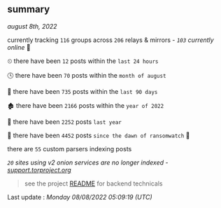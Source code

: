 
## summary
_august 8th, 2022_

currently tracking `116` groups across `206` relays & mirrors - _`103` currently online_ 📡

⏲ there have been `12` posts within the `last 24 hours`

🕓 there have been `70` posts within the `month of august`

📅 there have been `735` posts within the `last 90 days`

🏚 there have been `2166` posts within the `year of 2022`

🚀 there have been `2252` posts `last year`

🦕 there have been `4452` posts `since the dawn of ransomwatch` 🐣

there are `55` custom parsers indexing posts

_`20` sites using v2 onion services are no longer indexed - [support.torproject.org](https://support.torproject.org/onionservices/v2-deprecation/)_

> see the project [README](https://github.com/jmousqueton/ransomwatch#readme) for backend technicals



Last update : _Monday 08/08/2022 05:09:19 (UTC)_

